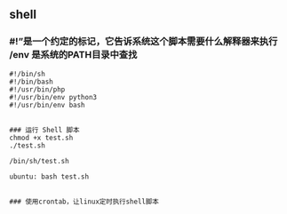 ## shell

### #!”是一个约定的标记，它告诉系统这个脚本需要什么解释器来执行 /env 是系统的PATH目录中查找
```
#!/bin/sh
#!/bin/bash
#!/usr/bin/php
#!/usr/bin/env python3
#!/usr/bin/env bash


### 运行 Shell 脚本
chmod +x test.sh
./test.sh

/bin/sh/test.sh

ubuntu: bash test.sh


### 使用crontab，让linux定时执行shell脚本
